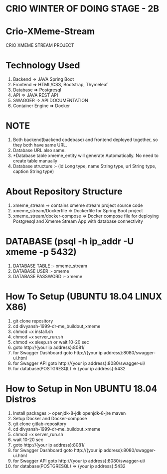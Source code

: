 # CRIO WINTER OF DOING STAGE - 2B
# Crio-XMeme-Stream
CRIO XMEME STREAM PROJECT

# Technology Used
1) Backend          => JAVA Spring Boot
2) Frontend         => HTML/CSS, Bootstrap, Thymeleaf
3) Database         => Postgresql
4) API              => JAVA REST API
5) SWAGGER          => API DOCUMENTATION
6) Container Engine => Docker

# NOTE
1) Both backend(backend codebase) and frontend deployed together, so they both have same URL.
2) Database URL also same.
3) *Database table xmeme_entity will generate Automatically. No need to create table manually 
4) Database structure :- (id Long type, name String type, url String type, caption String type)

# About Repository Structure
1) xmeme_stream                => contains xmeme stream project source code
2) xmeme_stream/Dockerfile     => Dockerfile for Spring Boot project
3) xmeme_stream/docker-compose => Docker compose file for deploying Postgresql and Xmeme Stream App with database connectivity

# DATABASE (psql -h ip_addr -U xmeme -p 5432)
1) DATABASE TABLE 	  :- xmeme_stream
2) DATABASE USER  	  :- xmeme
3) DATABASE PASSWORD      :- xmeme

# How To Setup (UBUNTU 18.04 LINUX X86)
1) git clone repository
2) cd divyansh-1999-dr-me_buildout_xmeme
3) chmod +x install.sh
4) chmod +x server_run.sh
5) chmod +x sleep.sh or wait 10-20 sec
6) goto http://{your ip address}:8081/ 
7) for Swagger Dashboard goto http://{your ip address}:8080/swagger-ui.html
8) for Swagger API goto http://{your ip address}:8080/swagger-ui/
9) for database(POSTGRESQL) =>  {your ip address}:5432  

# How to Setup in Non UBUNTU 18.04 Distros
1) Install packages :-
openjdk-8-jdk openjdk-8-jre maven
2) Setup Docker and Docker-compose
3) git clone gitlab-repository
4) cd divyansh-1999-dr-me_buildout_xmeme
5) chmod +x server_run.sh
6) wait 10-20 sec
7) goto http://{your ip address}:8081/ 
8) for Swagger Dashboard goto http://{your ip address}:8080/swagger-ui.html
9) for Swagger API goto http://{your ip address}:8080/swagger-ui/
10) for database(POSTGRESQL) =>  {your ip address}:5432  
